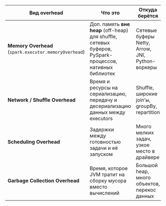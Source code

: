 | Вид overhead                                          | Что это                                                                                                 | Откуда берётся                                   | Симптомы, если мало/много                                                  | Как уменьшить                                                                                       |
| ----------------------------------------------------- | ------------------------------------------------------------------------------------------------------- | ------------------------------------------------ | -------------------------------------------------------------------------- | --------------------------------------------------------------------------------------------------- |
| **Memory Overhead** (`spark.executor.memoryOverhead`) | Доп. память **вне heap** (off-heap) для shuffle, сетевых буферов, PySpark-процессов, нативных библиотек | Сетевые буферы Netty, Arrow, JNI, Python-воркеры | Ошибки `OutOfMemoryError: Direct buffer memory`, падения при shuffle/joins | Увеличить `spark.executor.memoryOverhead` до max(384 MB, 10–15% от heap), оптимизировать shuffle    |
| **Network / Shuffle Overhead**                        | Время и ресурсы на сериализацию, передачу и десериализацию данных между executors                       | Shuffle, широкие join’ы, groupBy, repartition    | Высокий Shuffle Read/Write Time в Spark UI, перегрузка сети                | Меньше shuffle (broadcast для маленьких таблиц, фильтры до join), увеличить партиции до ~128–512 МБ |
| **Scheduling Overhead**                               | Задержки между готовностью задачи и её запуском                                                         | Много мелких задач, узкое место в драйвере       | Scheduler Delay высок в Spark UI, CPU простаивает                          | Уменьшить число задач (coalesce, оптимизация партиций), увеличить ресурсы драйвера                  |
| **Garbage Collection Overhead**                       | Время, которое JVM тратит на сборку мусора вместо вычислений                                            | Большой heap, много объектов, перекос данных     | GC Time > 10–15% в Spark UI, длинные stop-the-world паузы                  | Меньше heap на executor, меньше cores per executor, columnar форматы, G1GC                          |
